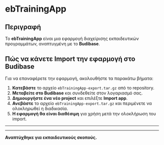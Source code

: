 # ebTrainingApp  

## Περιγραφή  
Το **ebTrainingApp** είναι μια εφαρμογή διαχείρισης εκπαιδευτικών προγραμμάτων, αναπτυγμένη με το **Budibase**.  

## Πώς να κάνετε Import την εφαρμογή στο Budibase  
Για να επαναφέρετε την εφαρμογή, ακολουθήστε τα παρακάτω βήματα:  

1. **Κατεβάστε** το αρχείο `ebTrainingApp-export.tar.gz` από το repository.  
2. **Μεταβείτε στο Budibase** και συνδεθείτε στον λογαριασμό σας.  
3. **Δημιουργήστε ένα νέο project** και επιλέξτε **Import app**.  
4. **Ανεβάστε** το αρχείο `ebTrainingApp-export.tar.gz` και περιμένετε να ολοκληρωθεί η διαδικασία.  
5. **Η εφαρμογή θα είναι διαθέσιμη** για χρήση μετά την ολοκλήρωση του import.  

---
---
**Αναπτύχθηκε για εκπαιδευτικούς σκοπούς.**  
